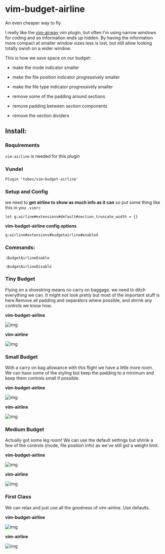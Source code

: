 # vim-budget-airline

An even cheaper way to fly


I really like the [vim-airway](https://github.com/bling/vim-airline) vim
plugin, but often I'm using narrow windows for coding and so information ends
up hidden.  By having the information more compact at smaller window sizes less
is lost, but still allow looking totally swish on a wider window.

This is how we save space on our budget:

- make the mode indicator smaller

- make the file position indicator progressively smaller

- make the file type indicator progressively smaller

- remove some of the padding around sections

- remove padding between section components

- remove the section dividers


## Install:

### Requirements

`vim-airline` is needed for this plugin

### Vundel

`Plugin 'tobes/vim-budget-airline'`

### Setup and Config

we need to **get airline to show as much info as it can** so put some thing
like this in you `.vimrc`

`let g:airline#extensions#default#section_truncate_width = {}`


**vim-budget-airline config options**

`g:airline#extensions#budgetairline#enabled`


### Commands:


`:BudgetAirlineEnable`

`:BudgetAirlineDisable`


### Tiny Budget

Flying on a shoestring means no carry on baggage.  we need to ditch everything
we can.  It might not look pretty but most of the important stuff is
here.Remove all padding and separators where possible, and shrink any controls
we know how.

**vim-budget-airline**

![img](https://github.com/tobes/vim-budget-airline/wiki/screenshots/budget-35.png)

**vim-airline**

![img](https://github.com/tobes/vim-budget-airline/wiki/screenshots/airline-35.png)


### Small Budget

With a carry on bag allowance with this flight we have a little more room. We
can have some of the styling but keep the padding to a minimum and keep them
controls small if possible.

**vim-budget-airline**

![img](https://github.com/tobes/vim-budget-airline/wiki/screenshots/budget-65.png)

**vim-airline**

![img](https://github.com/tobes/vim-budget-airline/wiki/screenshots/airline-65.png)


###  Medium Budget

Actually got some leg room! We can use the default settings but shrink a few of
the controls (mode, file position info) as we've still got a weight limit.

**vim-budget-airline**

![img](https://github.com/tobes/vim-budget-airline/wiki/screenshots/budget-85.png)

**vim-airline**

![img](https://github.com/tobes/vim-budget-airline/wiki/screenshots/airline-85.png)


###  First Class

We can relax and just use all the goodness of vim-airline.  Use defaults.

**vim-budget-airline**

![img](https://github.com/tobes/vim-budget-airline/wiki/screenshots/budget-95.png)

**vim-airline**

![img](https://github.com/tobes/vim-budget-airline/wiki/screenshots/airline-95.png)
